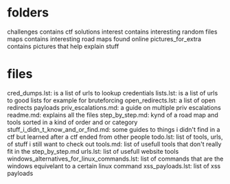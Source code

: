 # folders
challenges contains ctf solutions
interest contains interesting random files
maps contains interesting road maps found online
pictures_for_extra contains pictures that help explain stuff

# files
cred_dumps.lst: is a list of urls to lookup credentials
lists.lst: is a list of urls to good lists for example for bruteforcing
open_redirects.lst: a list of open redirects payloads
priv_escalations.md: a guide on multiple priv escalations
readme.md: explains all the files
step_by_step.md: kynd of a road map and tools sorted in a kind of order and or category
stuff_i_didn_t_know_and_or_find.md: some guides to things i didn't find in a ctf but learned after a ctf ended from other people
todo.lst: list of tools, urls, of stuff i still want to check out
tools.md: list of usefull tools that don't really fit in the step_by_step.md
urls.lst: list of usefull website tools
windows_alternatives_for_linux_commands.lst: list of commands that are the windows equivelant to a certain linux command
xss_payloads.lst: list of xss payloads